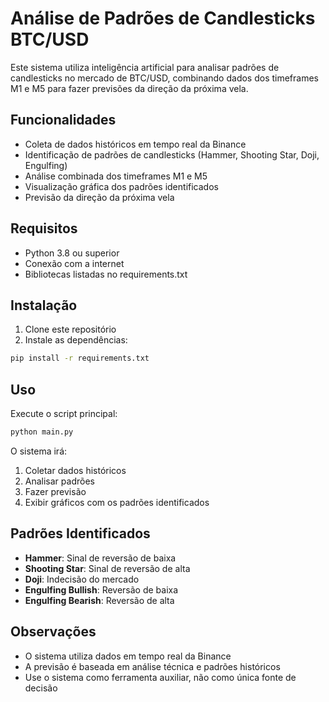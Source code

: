 # Análise de Padrões de Candlesticks BTC/USD

Este sistema utiliza inteligência artificial para analisar padrões de candlesticks no mercado de BTC/USD, combinando dados dos timeframes M1 e M5 para fazer previsões da direção da próxima vela.

## Funcionalidades

- Coleta de dados históricos em tempo real da Binance
- Identificação de padrões de candlesticks (Hammer, Shooting Star, Doji, Engulfing)
- Análise combinada dos timeframes M1 e M5
- Visualização gráfica dos padrões identificados
- Previsão da direção da próxima vela

## Requisitos

- Python 3.8 ou superior
- Conexão com a internet
- Bibliotecas listadas no requirements.txt

## Instalação

1. Clone este repositório
2. Instale as dependências:
```bash
pip install -r requirements.txt
```

## Uso

Execute o script principal:
```bash
python main.py
```

O sistema irá:
1. Coletar dados históricos
2. Analisar padrões
3. Fazer previsão
4. Exibir gráficos com os padrões identificados

## Padrões Identificados

- **Hammer**: Sinal de reversão de baixa
- **Shooting Star**: Sinal de reversão de alta
- **Doji**: Indecisão do mercado
- **Engulfing Bullish**: Reversão de baixa
- **Engulfing Bearish**: Reversão de alta

## Observações

- O sistema utiliza dados em tempo real da Binance
- A previsão é baseada em análise técnica e padrões históricos
- Use o sistema como ferramenta auxiliar, não como única fonte de decisão 